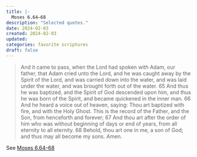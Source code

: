 ```yaml
---
title: |-
  Moses 6.64–68
description: "Selected quotes."
date: 2024-02-03
created: 2024-02-03
updated: 
categories: favorite scriptures
draft: false
---
```


> And it came to pass, when the Lord had spoken with Adam, our father, that Adam cried unto the Lord, and he was caught away by the Spirit of the Lord, and was carried down into the water, and was laid under the water, and was brought forth out of the water.  65 And thus he was baptized, and the Spirit of God descended upon him, and thus he was born of the Spirit, and became quickened in the inner man.  66 And he heard a voice out of heaven, saying: Thou art baptized with fire, and with the Holy Ghost. This is the record of the Father, and the Son, from henceforth and forever;  67 And thou art after the order of him who was without beginning of days or end of years, from all eternity to all eternity.  68 Behold, thou art one in me, a son of God; and thus may all become my sons. Amen.

See [Moses 6.64–68](https://www.churchofjesuschrist.org/study/scriptures/pgp/moses/6?id=p64-p68&lang=eng#p64)